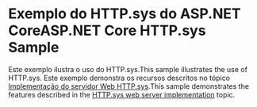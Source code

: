 # <a name="aspnet-core-httpsys-sample"></a><span data-ttu-id="72c19-101">Exemplo do HTTP.sys do ASP.NET Core</span><span class="sxs-lookup"><span data-stu-id="72c19-101">ASP.NET Core HTTP.sys Sample</span></span>

<span data-ttu-id="72c19-102">Este exemplo ilustra o uso do HTTP.sys.</span><span class="sxs-lookup"><span data-stu-id="72c19-102">This sample illustrates the use of HTTP.sys.</span></span> <span data-ttu-id="72c19-103">Este exemplo demonstra os recursos descritos no tópico [Implementação do servidor Web HTTP.sys](https://docs.microsoft.com/aspnet/core/fundamentals/servers/httpsys).</span><span class="sxs-lookup"><span data-stu-id="72c19-103">This sample demonstrates the features described in the [HTTP.sys web server implementation](https://docs.microsoft.com/aspnet/core/fundamentals/servers/httpsys) topic.</span></span>
